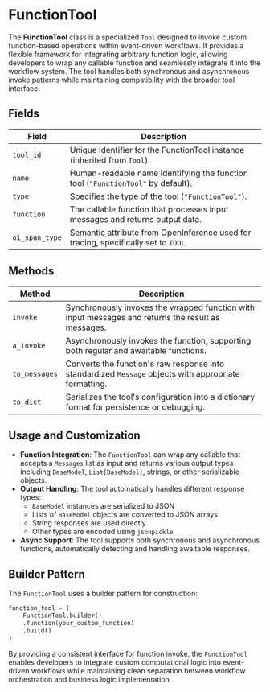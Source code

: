 # FunctionTool

The **FunctionTool** class is a specialized `Tool` designed to invoke custom function-based operations within event-driven workflows. It provides a flexible framework for integrating arbitrary function logic, allowing developers to wrap any callable function and seamlessly integrate it into the workflow system. The tool handles both synchronous and asynchronous invoke patterns while maintaining compatibility with the broader tool interface.

## Fields

| Field          | Description                                                                                            |
|----------------|--------------------------------------------------------------------------------------------------------|
| `tool_id`      | Unique identifier for the FunctionTool instance (inherited from `Tool`).                              |
| `name`         | Human-readable name identifying the function tool (`"FunctionTool"` by default).                      |
| `type`         | Specifies the type of the tool (`"FunctionTool"`).                                                    |
| `function`     | The callable function that processes input messages and returns output data.                           |
| `oi_span_type` | Semantic attribute from OpenInference used for tracing, specifically set to `TOOL`.                   |

## Methods

| Method              | Description                                                                                                  |
|---------------------|--------------------------------------------------------------------------------------------------------------|
| `invoke`           | Synchronously invokes the wrapped function with input messages and returns the result as messages.         |
| `a_invoke`         | Asynchronously invokes the function, supporting both regular and awaitable functions.                       |
| `to_messages`       | Converts the function's raw response into standardized `Message` objects with appropriate formatting.        |
| `to_dict`           | Serializes the tool's configuration into a dictionary format for persistence or debugging.                  |

## Usage and Customization

- **Function Integration**: The `FunctionTool` can wrap any callable that accepts a `Messages` list as input and returns various output types including `BaseModel`, `List[BaseModel]`, strings, or other serializable objects.
- **Output Handling**: The tool automatically handles different response types:
  - `BaseModel` instances are serialized to JSON
  - Lists of `BaseModel` objects are converted to JSON arrays
  - String responses are used directly
  - Other types are encoded using `jsonpickle`
- **Async Support**: The tool supports both synchronous and asynchronous functions, automatically detecting and handling awaitable responses.

## Builder Pattern

The `FunctionTool` uses a builder pattern for construction:

```python
function_tool = (
    FunctionTool.builder()
    .function(your_custom_function)
    .build()
)
```

By providing a consistent interface for function invoke, the `FunctionTool` enables developers to integrate custom computational logic into event-driven workflows while maintaining clean separation between workflow orchestration and business logic implementation.
